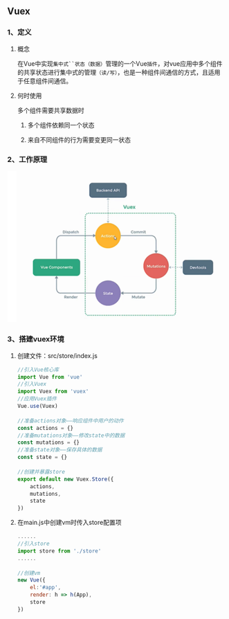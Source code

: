 ## Vuex

### 1、定义

1. 概念

    在Vue中实现`集中式``状态（数据）`管理的一个Vue`插件`，对vue应用中多个组件的共享状态进行集中式的管理`（读/写）`，也是一种组件间通信的方式，且适用于任意组件间通信。

2. 何时使用

    多个组件需要共享数据时

    1. 多个组件依赖同一个状态

    2. 来自不同组件的行为需要变更同一状态

### 2、工作原理

![](./image/vuex工作原理.PNG)

### 3、搭建vuex环境

1. 创建文件：src/store/index.js

    ```javascript
    //引入Vue核心库
    import Vue from 'vue'
    //引入Vuex
    import Vuex from 'vuex'
    //应用Vuex插件
    Vue.use(Vuex)

    //准备actions对象——响应组件中用户的动作
    const actions = {}
    //准备mutations对象——修改state中的数据
    const mutations = {}
    //准备state对象——保存具体的数据
    const state = {}

    //创建并暴露store
    export default new Vuex.Store({
        actions,
        mutations,
        state
    })
    ```

2. 在main.js中创建vm时传入store配置项

    ```javascript
    ......
    //引入store
    import store from './store'
    ......

    //创建vm
    new Vue({
        el:'#app',
        render: h => h(App),
        store
    })
    ```